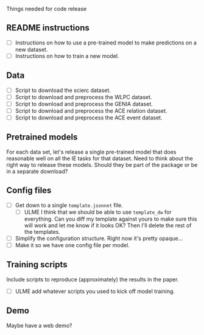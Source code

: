 Things needed for code release

## README instructions

- [ ] Instructions on how to use a pre-trained model to make predictions on a new dataset.
- [ ] Instructions on how to train a new model.

## Data

- [ ] Script to download the scierc dataset.
- [ ] Script to download and preprocess the WLPC dataset.
- [ ] Script to download and preprocess the GENIA dataset.
- [ ] Script to download and preprocess the ACE relation dataset.
- [ ] Script to download and preprocess the ACE event dataset.

## Pretrained models

For each data set, let's release a single pre-trained model that does reasonable well on all the IE tasks for that dataset. Need to think about the right way to release these models. Should they be part of the package or be in a separate download?

## Config files

- [ ] Get down to a single `template.jsonnet` file.
    - [ ] ULME I think that we should be able to use `template_dw` for everything. Can you diff my template against yours to make sure this will work and let me know if it looks OK? Then I'll delete the rest of the templates.
- [ ] Simplify the configuration structure. Right now it's pretty opaque...
- [ ] Make it so we have one config file per model.

## Training scripts

Include scripts to reproduce (approximately) the results in the paper.

- [ ] ULME add whatever scripts you used to kick off model training.

## Demo

Maybe have a web demo?
